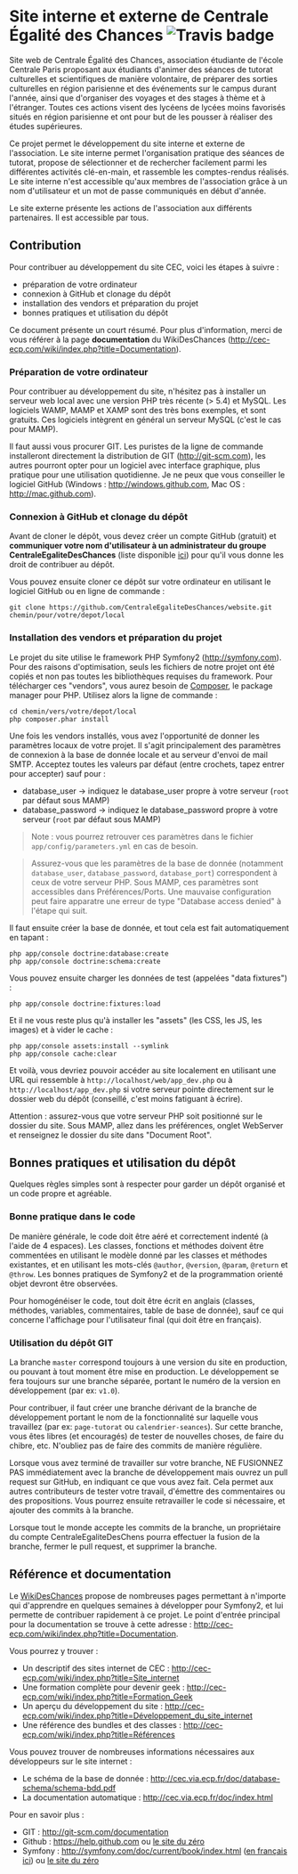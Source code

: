 Site interne et externe de Centrale Égalité des Chances ![Travis badge](https://travis-ci.org/CentraleEgaliteDesChances/website.svg?branch=Update-versions-bundles)
=======================================================



Site web de Centrale Égalité des Chances, association étudiante de l'école Centrale Paris
proposant aux étudiants d'animer des séances de tutorat culturelles et scientifiques de
manière volontaire, de préparer des sorties culturelles en région parisienne et des événements
sur le campus durant l'année, ainsi que d'organiser des voyages et des stages à thème et à
l'étranger. Toutes ces actions visent des lycéens de lycées moins favorisés situés en région
parisienne et ont pour but de les pousser à réaliser des études supérieures.

Ce projet permet le développement du site interne et externe de l'association. Le site interne
permet l'organisation pratique des séances de tutorat, propose de sélectionner et de rechercher
facilement parmi les différentes activités clé-en-main, et rassemble les comptes-rendus réalisés.
Le site interne n'est accessible qu'aux membres de l'association grâce à un nom d'utilisateur et
un mot de passe communiqués en début d'année.

Le site externe présente les actions de l'association aux différents partenaires. Il est accessible
par tous.


Contribution
------------

Pour contribuer au développement du site CEC, voici les étapes à suivre :

* préparation de votre ordinateur
* connexion à GitHub et clonage du dépôt
* installation des vendors et préparation du projet
* bonnes pratiques et utilisation du dépôt

Ce document présente un court résumé. Pour plus d'information, merci de vous référer à la page
__documentation__ du WikiDesChances (<http://cec-ecp.com/wiki/index.php?title=Documentation>).


### Préparation de votre ordinateur ###

Pour contribuer au développement du site, n'hésitez pas à installer un serveur web local avec
une version PHP très récente (> 5.4) et MySQL. Les logiciels WAMP, MAMP et XAMP sont des
très bons exemples, et sont gratuits. Ces logiciels intègrent en général un serveur MySQL (c'est le cas pour MAMP).

Il faut aussi vous procurer GIT. Les puristes de la ligne de commande installeront directement
la distribution de GIT (<http://git-scm.com>), les autres pourront opter pour un logiciel avec
interface graphique, plus pratique pour une utilisation quotidienne. Je ne peux que vous conseiller
le logiciel GitHub (Windows : <http://windows.github.com>, Mac OS : <http://mac.github.com>).


### Connexion à GitHub et clonage du dépôt ###

Avant de cloner le dépôt, vous devez créer un compte GitHub (gratuit) et **communiquer votre
nom d'utilisateur à un administrateur du groupe CentraleEgaliteDesChances** (liste disponible [ici](https://github.com/centraleegalitedeschances?tab=members)) pour qu'il vous 
donne les droit de contribuer au dépôt.

Vous pouvez ensuite cloner ce dépôt sur votre ordinateur en utilisant le logiciel GitHub ou en ligne
de commande :

```
git clone https://github.com/CentraleEgaliteDesChances/website.git chemin/pour/votre/depot/local
```


### Installation des vendors et préparation du projet ###

Le projet du site utilise le framework PHP Symfony2 (http://symfony.com). Pour des raisons d'optimisation,
seuls les fichiers de notre projet ont été copiés et non pas toutes les bibliothèques requises du
framework. Pour télécharger ces "vendors", vous aurez besoin de [Composer](https://getcomposer.org/download/), le package manager pour PHP. Utilisez alors la ligne de commande :

```
cd chemin/vers/votre/depot/local
php composer.phar install
```

Une fois les vendors installés, vous avez l'opportunité de donner les paramètres locaux de votre projet.
Il s'agit principalement des paramètres de connexion à la base de donnée locale et au serveur d'envoi de mail SMTP.
Acceptez toutes les valeurs par défaut (entre crochets, tapez entrer pour accepter) sauf pour :

* database_user -> indiquez le database_user propre à votre serveur (`root` par défaut sous MAMP)
* database_password -> indiquez le database_password propre à votre serveur (`root` par défaut sous MAMP)

> Note : vous pourrez retrouver ces paramètres dans le fichier `app/config/parameters.yml` en cas de besoin.

> Assurez-vous que les paramètres de la base de donnée (notamment `database_user`, `database_password`, `database_port`) correspondent à ceux de votre serveur PHP. Sous MAMP, ces paramètres sont accessibles dans Préférences/Ports. Une mauvaise configuration peut faire apparatre une erreur de type "Database access denied" à l'étape qui suit.

Il faut ensuite créer la base de donnée, et tout cela est fait automatiquement en tapant :

```
php app/console doctrine:database:create
php app/console doctrine:schema:create
```

Vous pouvez ensuite charger les données de test (appelées "data fixtures") :

```
php app/console doctrine:fixtures:load
```

Et il ne vous reste plus qu'à installer les "assets" (les CSS, les JS, les images) et à vider le cache :

```
php app/console assets:install --symlink
php app/console cache:clear
```

Et voilà, vous devriez pouvoir accéder au site localement en utilisant une URL qui ressemble à
`http://localhost/web/app_dev.php` ou à `http://localhost/app_dev.php` si votre serveur pointe directement
sur le dossier web du dépôt (conseillé, c'est moins fatiguant à écrire).

Attention : assurez-vous que votre serveur PHP soit positionné sur le dossier du site. Sous MAMP, allez dans les préférences, onglet WebServer et renseignez le dossier du site dans "Document Root".


Bonnes pratiques et utilisation du dépôt
----------------------------------------

Quelques règles simples sont à respecter pour garder un dépôt organisé et un code propre et agréable.

### Bonne pratique dans le code ###

De manière générale, le code doit être aéré et correctement indenté (à l'aide de 4 espaces). Les classes, fonctions
et méthodes doivent être commentées en utilisant le modèle donné par les classes et méthodes existantes, et
en utilisant les mots-clés `@author`, `@version`, `@param`, `@return` et `@throw`. Les bonnes pratiques de Symfony2
et de la programmation orienté objet devront être observées.

Pour homogénéiser le code, tout doit être écrit en anglais (classes, méthodes, variables, commentaires, table
de base de donnée), sauf ce qui concerne l'affichage pour l'utilisateur final (qui doit être en français).

### Utilisation du dépôt GIT ###

La branche `master` correspond toujours à une version du site en production, ou pouvant à tout moment être mise
en production. Le développement se fera toujours sur une branche séparée, portant le numéro de la version en
développement (par ex: `v1.0`).

Pour contribuer, il faut créer une branche dérivant de la branche de développement portant le nom de la
fonctionnalité sur laquelle vous travaillez (par ex: `page-tutorat` ou `calendrier-seances`). Sur cette branche,
vous êtes libres (et encouragés) de tester de nouvelles choses, de faire du chibre, etc. N'oubliez pas de faire
des commits de manière régulière.

Lorsque vous avez terminé de travailler sur votre branche, NE FUSIONNEZ PAS immédiatement avec la branche de
développement mais ouvrez un pull request sur GitHub, en indiquant ce que vous avez fait. Cela permet aux autres
contributeurs de tester votre travail, d'émettre des commentaires ou des propositions. Vous pourrez ensuite
retravailler le code si nécessaire, et ajouter des commits à la branche.

Lorsque tout le monde accepte les commits de la branche, un propriétaire du compte CentraleEgaliteDesChens
pourra effectuer la fusion de la branche, fermer le pull request, et supprimer la branche.


Référence et documentation
--------------------------

Le [WikiDesChances](http://cec-ecp.com/wiki) propose de nombreuses pages permettant à n'importe qui d'apprendre
en quelques semaines à développer pour Symfony2, et lui permette de contribuer rapidement à ce projet. Le point
d'entrée principal pour la documentation se trouve à cette adresse : <http://cec-ecp.com/wiki/index.php?title=Documentation>.

Vous pourrez y trouver :

* Un descriptif des sites internet de CEC : <http://cec-ecp.com/wiki/index.php?title=Site_internet>
* Une formation complète pour devenir geek : <http://cec-ecp.com/wiki/index.php?title=Formation_Geek>
* Un aperçu du développement du site : <http://cec-ecp.com/wiki/index.php?title=Développement_du_site_internet>
* Une référence des bundles et des classes : <http://cec-ecp.com/wiki/index.php?title=Références>

Vous pouvez trouver de nombreuses informations nécessaires aux développeurs sur le site internet :

* Le schéma de la base de donnée : <http://cec.via.ecp.fr/doc/database-schema/schema-bdd.pdf>
* La documentation automatique : <http://cec.via.ecp.fr/doc/index.html>

Pour en savoir plus :

* GIT : <http://git-scm.com/documentation>
* Github : <https://help.github.com> ou [le site du zéro](http://fr.openclassrooms.com/informatique/cours/gerez-vos-codes-source-avec-git)
* Symfony : http://symfony.com/doc/current/book/index.html ([en français ici](http://symfony.com/fr/doc/master/book/index.html)) ou [le site du zéro](http://fr.openclassrooms.com/informatique/cours/developpez-vos-applications-web-avec-symfony2)
